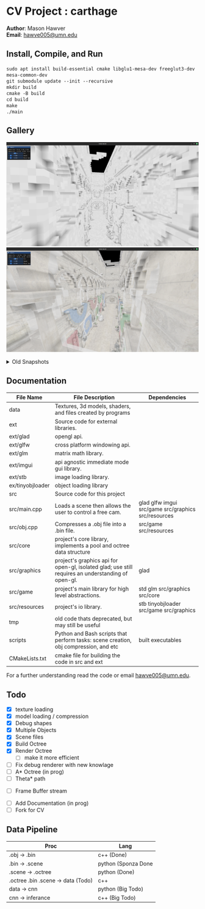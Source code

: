 # CV Project : carthage

**Author**: Mason Hawver \
**Email**: hawve005@umn.edu

## Install, Compile, and Run 

```
sudo apt install build-essential cmake libglu1-mesa-dev freeglut3-dev mesa-common-dev
git submodule update --init --recursive
mkdir build
cmake -B build
cd build
make
./main
```

## Gallery

![render2](data/promo/voxel_sponza.png) 
![render1](data/promo/voxel_sponza_transparent.png) 

<details>

<summary>Old Snapshots</summary>

![render0](data/promo/sponzarender0.png) 

</details>

## Documentation

| File Name | File Description                                                 | Dependencies |
|-----------|------------------------------------------------------------------|--------------|
| data      | Textures, 3d models, shaders, and files created by programs | | 
| ext | Source code for external libraries. | |
| ext/glad | opengl api. |
| ext/glfw | cross platform windowing api. |
| ext/glm  | matrix math library. |
| ext/imgui | api agnostic immediate mode gui library. |
| ext/stb | image loading library. |
| ex/tinyobjloader | object loading library |
| src       | Source code for this project | |
| src/main.cpp | Loads a scene then allows the user to control a free cam. | glad glfw imgui src/game src/graphics src/resources |
| src/obj.cpp | Compresses a .obj file into a .bin file. | src/game src/resources | 
| src/core | project's core library, implements a pool and octree data structure | |
| src/graphics | project's graphics api for open-gl, isolated glad; use still requires an understanding of open-gl. | glad | 
| src/game | project's main library for high level abstractions. | std glm src/graphics src/core |
| src/resources | project's io library. | stb tinyobjloader src/game src/graphics |
| tmp | old code thats deprecated, but may still be useful | |  
| scripts   | Python and Bash scripts that perform tasks: scene creation, obj compression, and etc | built executables | 
| CMakeLists.txt | cmake file for building the code in src and ext | | 

For a further understanding read the code or email hawve005@umn.edu.

## Todo

- [X] texture loading
- [X] model loading / compression
- [X] Debug shapes
- [X] Multiple Objects
- [X] Scene files
- [X] Build Octree
- [X] Render Octree
    - [ ] make it more efficient
- [ ] Fix debug renderer with new knowlage
- [ ] A* Octree (in prog)
- [ ] Theta* path
<!-- - [ ] Metropolis Hastings Trajectory sampling (end of the week target) -->
- [ ] Frame Buffer stream
<!-- - [ ] Data-gen pipeline -->
- [ ] Add Documentation (in prog)
- [ ] Fork for CV

## Data Pipeline

| Proc | Lang |
|------|------|
|.obj -> .bin  | c++  (Done) |
|.bin -> .scene    | python (Sponza Done | Forest Todo | ...) |
|.scene -> .octree | python (Done) |
|.octree .bin .scene -> data (Todo) | c++ |
|data -> cnn | python (Big Todo) |
|cnn -> inferance | c++ (Big Todo) |

